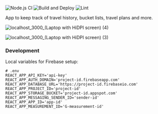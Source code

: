 ![Node.js CI](https://github.com/mateus/journey/workflows/Node.js%20CI/badge.svg)
![Build and Deploy](https://github.com/mateus/journey/workflows/Build%20and%20Deploy/badge.svg)
![Lint](https://github.com/mateus/journey/workflows/Lint/badge.svg)

App to keep track of travel history, bucket lists, travel plans and more.

![localhost_3000_(Laptop with HiDPI screen) (4)](https://user-images.githubusercontent.com/2091116/87844996-ce49a480-c890-11ea-8974-0a9e3bb63715.png)

![localhost_3000_(Laptop with HiDPI screen) (3)](https://user-images.githubusercontent.com/2091116/87844978-b83be400-c890-11ea-8dd0-e851e6a9f6fd.png)

### Development

Local variables for Firebase setup:

```
# .env
REACT_APP_API_KEY='api-key'
REACT_APP_AUTH_DOMAIN='project-id.firebaseapp.com'
REACT_APP_DATABASE_URL='https://project-id.firebaseio.com'
REACT_APP_PROJECT_ID='project-id'
REACT_APP_STORAGE_BUCKET='project-id.appspot.com'
REACT_APP_MESSAGING_SENDER_ID='sender-id'
REACT_APP_APP_ID='app-id'
REACT_APP_MEASUREMENT_ID='G-measurement-id'
```
